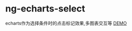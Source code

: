 # ng-echarts-select
echarts作为选择条件时的点击标记效果,多图表交互等
[DEMO](https://cdn.rawgit.com/ArvinChen9539/ng-echarts-select/df73fc4e/build/index.html)  